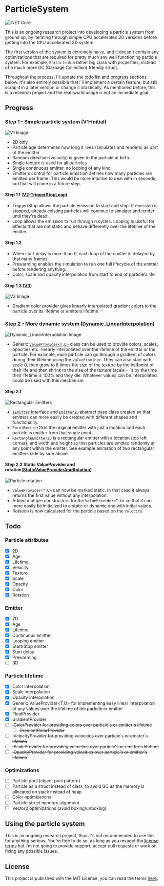 # ParticleSystem
![.NET Core](https://github.com/HankiDesign/ParticleSystem/workflows/.NET%20Core/badge.svg)

This is an ongoing research project into developing a particle system from ground up, by iterating through simple CPU accelerated 2D versions before getting into the GPU accelerated 3D system.

The first version of the system is extremely naive, and it doesn't contain any optimizations that are required for pretty much any well functioning particle system. For example, `Particle` is a rather big class with properties, instead of a much more GC (Garbage Collection) friendly struct.

Throughout the process, I'll update the [todo](#todo) list and [progress](#progress) sections below. It's also entirely possible that I'll implement a certain feature, but still scrap it in a later version or change it drastically. As mentioned before, this is a research project and the real-world usage is not an immediate goal.

## Progress

### Step 1 - Simple particle system ([V1-Initial](https://github.com/HankiDesign/ParticleSystem/tree/V1-Initial))
![V1 Image](https://github.com/HankiDesign/ParticleSystem/blob/master/Images/v1.png?raw=true)
- 2D only
- Particle age determines how long it lives (simulates and renders) as part of the emitter
- Random direction (velocity) is given to the particle at birth
- Single texture is used for all particles
- Single continuous emitter, no looping of any kind
- Emitter's control for particle emission defines how many particles are emitted per frame. This would be more intuitive to deal with in seconds, but that will come in a future step.

#### Step 1.1 ([V2-TriggerStopLoop](https://github.com/HankiDesign/ParticleSystem/tree/V2-TriggerStopLoop))
- Trigger/Stop allows the particle emission to start and stop. If emission is stopped, already existing particles will continue to simulate and render until they're dead.
- Loop allows the emission to run through n cycles. Looping is useful for effects that are not static and behave differently over the lifetime of the emitter.

#### Step 1.2
- When start delay is more than 0, each loop of the emitter is delayed by that many frames.
- Prewarming enables the simulation to run one full lifecycle of the emitter before rendering anything.
- Color, scale and opacity interpolation from start to end of particle's life

#### Step 1.3 ([V3](https://github.com/HankiDesign/ParticleSystem/tree/V3))
![V3 Image](https://github.com/HankiDesign/ParticleSystem/blob/master/Images/v3.png)
- Gradient color provider gives linearly interpolated gradient colors to the particle over its lifetime or emitters lifetime.

### Step 2 - More dynamic system ([Dynamic_LinearInterpolation](https://github.com/HankiDesign/ParticleSystem/tree/Dynamic_LinearInterpolation))
![Dynamic_LinearInterpolation Image](https://github.com/HankiDesign/ParticleSystem/blob/master/Images/LinearInterpolationProviders.gif)
- Generic [`ValueProvider<T,U>`](https://github.com/HankiDesign/ParticleSystem/blob/Dynamic_LinearInterpolation/Providers/ValueProvider.cs) class can be used to provide colors, scales, opacities etc. linearly interpolated over the lifetime of the emitter or the particle. For example, each particle can go through a gradient of colors during their lifetime using the `ValueProvider`. They can also start with scale 0, then grow to 8 times the size of the texture by the halfpoint of their life and then shrink to the size of the texture (scale = 1) by the time their lifetime is 100% and they die. Whatever values can be interpolated, could be used with this mechanism.

#### Step 2.1

![Rectangular Emitters](https://github.com/HankiDesign/ParticleSystem/blob/master/Images/RectangleEmitters.gif)

- [`IEmitter`](https://github.com/HankiDesign/ParticleSystem/blob/master/Emitters/IEmitter.cs) interface and [`Emitter2D`](https://github.com/HankiDesign/ParticleSystem/blob/master/Emitters/Emitter2D.cs) abstract base class created so that emitters can more easily be created with different shapes and functionality.
 - `PointEmitter2D` is the original emitter with just a location and each particle is emitter from that single point
 - `RectangleEmitter2D` is a rectangular emitter with a location (top left corner), and width and height so that particles are emitted randomly at any point within the emitter. See example animation of two rectangular emitters side by side above.

#### Step 2.2 Static ValueProvider and rotation([StaticValueProviderAndRotation](https://github.com/HankiDesign/ParticleSystem/tree/StaticValueProviderAndRotation))

![Particle rotation](https://github.com/HankiDesign/ParticleSystem/blob/master/Images/ParticleRotation.gif)

- `ValueProvider<T,U>` can now be marked static. In that case it always returns the first value without any interpolation.
- Added multiple constructors for the `ValueProvider<T,U>` so that it can more easily be initialized to a static or dynamic one with initial values.
- Rotation is now calculated for the particle based on the `Velocity`.

## Todo

### Particle attributes

* [X] 2D
* [X] Age
* [X] Lifetime
* [X] Velocity
* [X] Texture
* [X] Scale
* [X] Opacity
* [X] Color
* [X] Rotation

### Emitter
* [X] 2D
* [X] Age
* [X] Lifetime
* [X] Continuous emitter
* [X] Looping emitter
* [X] Start/Stop emitter
* [X] Start delay
* [X] Prewarming
* [ ] 3D

### Particle lifetime

* [X] Color interpolation
* [X] Scale interpolation
* [X] Opacity interpolation
* [X] Generic ValueProvider<T,U> for implementing easy linear interpolation of any values over the lifetime of the particle or emitter
 * [X] FloatProvider
 * [X] GradientProvider
* [ ] ~~IColorProvider for providing colors over particle's or emitter's lifetime~~
  * [ ] ~~GradientColorProvider~~
* [ ] ~~IVelocityProvider for providing velocities over particle's or emitter's lifetime~~
* [ ] ~~IScaleProvider for providing velocities over particle's or emitter's lifetime~~
* [ ] ~~IOpacityProvider for providing velocities over particle's or emitter's lifetime~~

### Optimizations

* [ ] Particle pool (object pool pattern)
* [ ] Particle as a struct instead of class, to avoid GC as the memory is allocated on stack instead of heap
* [ ] Color optimisations
* [ ] Particle struct memory alignment
* [ ] Vector2 optimizations (avoid boxing/unboxing)

## Using the particle system

This is an ongoing research project, thus it's not recommended to use this for anything serious. You're free to do so, as long as you respect the [license terms](LICENSE.md) but I'm not going to provide support, accept pull requests or work on fixing any possible issues.

## License

This project is published with the MIT License, you can read the terms [here](LICENSE.md).
